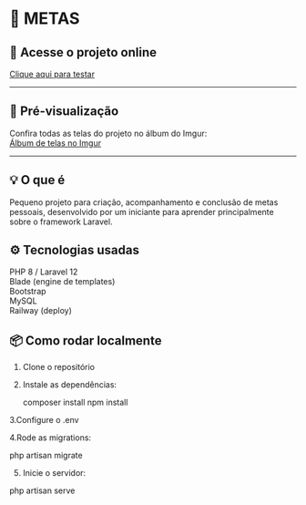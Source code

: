 # 📝 METAS

## 🚀 Acesse o projeto online
[Clique aqui para testar](https://projetoa-production.up.railway.app)

---

## 📸 Pré-visualização  
Confira todas as telas do projeto no álbum do Imgur:  
[Álbum de telas no Imgur](https://imgur.com/gallery/metas-telas-K5POpYi)

---

## 💡 O que é
Pequeno projeto para criação, acompanhamento e conclusão de metas pessoais, desenvolvido por um iniciante para aprender principalmente sobre o framework Laravel.

## ⚙️ Tecnologias usadas
PHP 8 / Laravel 12  
Blade (engine de templates)  
Bootstrap  
MySQL  
Railway (deploy)  

## 📦 Como rodar localmente
1. Clone o repositório
   
2. Instale as dependências:
   
   composer install
   npm install

3.Configure o .env

4.Rode as migrations:

php artisan migrate

5. Inicie o servidor:
   
php artisan serve

